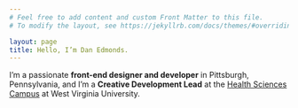 ```yaml
---
# Feel free to add content and custom Front Matter to this file.
# To modify the layout, see https://jekyllrb.com/docs/themes/#overriding-theme-defaults

layout: page
title: Hello, I’m Dan Edmonds.
---
```

I’m a passionate <strong>front-end designer and developer</strong> in Pittsburgh, Pennsylvania, and I’m a <strong>Creative Development Lead</strong> at the <a href="https://health.wvu.edu" target="_blank">Health Sciences Campus</a> at West Virginia University.
